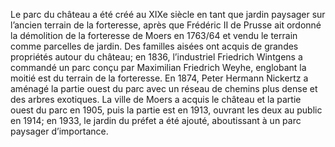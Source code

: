 Le parc du château a été créé au XIXe siècle en tant que jardin paysager sur l’ancien terrain de la forteresse, après que Frédéric II de Prusse ait ordonné la démolition de la forteresse de Moers en 1763/64 et vendu le terrain comme parcelles de jardin. Des familles aisées ont acquis de grandes propriétés autour du château; en 1836, l’industriel Friedrich Wintgens a commandé un parc conçu par Maximilian Friedrich Weyhe, englobant la moitié est du terrain de la forteresse. En 1874, Peter Hermann Nickertz a aménagé la partie ouest du parc avec un réseau de chemins plus dense et des arbres exotiques. La ville de Moers a acquis le château et la partie ouest du parc en 1905, puis la partie est en 1913, ouvrant les deux au public en 1914; en 1933, le jardin du préfet a été ajouté, aboutissant à un parc paysager d’importance.


